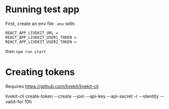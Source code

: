 # Running test app

First, create an env file `.env` with:

```
REACT_APP_LIVEKIT_URL = 
REACT_APP_LIVEKIT_USER1_TOKEN = 
REACT_APP_LIVEKIT_USER2_TOKEN = 
```

then `npm run start`

# Creating tokens

Requires https://github.com/livekit/livekit-cli

livekit-cli create-token --create --join --api-key <key> --api-secret <secret> -r <room> --identity <identity> --valid-for 10h
